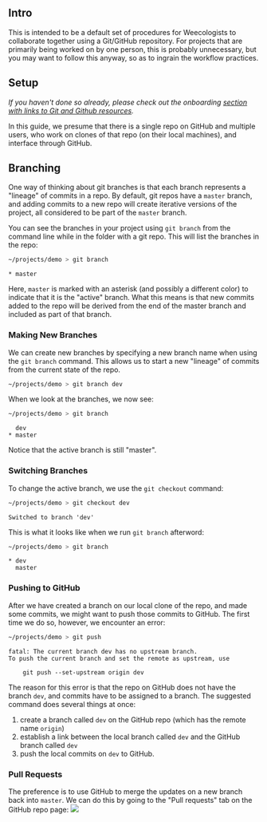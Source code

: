 ## Intro
This is intended to be a default set of procedures for Weecologists to collaborate together using a Git/GitHub repository. For projects that are primarily being worked on by one person, this is probably unnecessary, but you may want to follow this anyway, so as to ingrain the workflow practices.

## Setup
*If you haven't done so already, please check out the onboarding [section with links to Git and Github resources](https://github.com/weecology/lab-wiki/wiki/New-Lab-Member-Onboarding-Guide#git-and-github).*

In this guide, we presume that there is a single repo on GitHub and multiple users, who work on clones of that repo (on their local machines), and interface through GitHub.

## Branching

One way of thinking about git branches is that each branch represents a "lineage" of commits in a repo. By default, git repos have a `master` branch, and adding commits to a new repo will create iterative versions of the project, all considered to be part of the `master` branch.

You can see the branches in your project using `git branch` from the command line while in the folder with a git repo. This will list the branches in the repo:
```bash
~/projects/demo > git branch
```
```
* master
```

Here, `master` is marked with an asterisk (and possibly a different color) to indicate that it is the "active" branch. What this means is that new commits added to the repo will be derived from the end of the master branch and included as part of that branch.

### Making New Branches

We can create new branches by specifying a new branch name when using the `git branch` command. This allows us to start a new "lineage" of commits from the current state of the repo.
```bash
~/projects/demo > git branch dev
```
When we look at the branches, we now see:
```bash
~/projects/demo > git branch
```
```
  dev
* master
```

Notice that the active branch is still "master".

### Switching Branches

To change the active branch, we use the `git checkout` command:
```bash
~/projects/demo > git checkout dev
```
```
Switched to branch 'dev'
```

This is what it looks like when we run `git branch` afterword:
```bash
~/projects/demo > git branch
```
```
* dev
  master
```

### Pushing to GitHub

After we have created a branch on our local clone of the repo, and made some commits, we might want to push those commits to GitHub. The first time we do so, however, we encounter an error:
```bash
~/projects/demo > git push
```
```
fatal: The current branch dev has no upstream branch.
To push the current branch and set the remote as upstream, use

    git push --set-upstream origin dev
```

The reason for this error is that the repo on GitHub does not have the branch `dev`, and commits have to be assigned to a branch. The suggested command does several things at once:
1. create a branch called `dev` on the GitHub repo (which has the remote name `origin`)
2. establish a link between the local branch called `dev` and the GitHub branch called `dev`
3. push the local commits on `dev` to GitHub.

### Pull Requests

The preference is to use GitHub to merge the updates on a new branch back into `master`. We can do this by going to the "Pull requests" tab on the GitHub repo page:
![](https://github.com/weecology/lab-wiki/blob/master/github_PR_tab.png)



